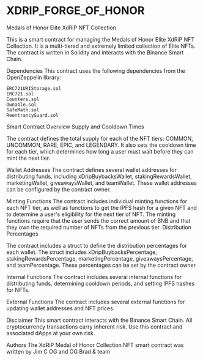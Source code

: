 # XDRIP_FORGE_OF_HONOR
Medals of Honor Elite XdRiP NFT Collection

This is a smart contract for managing the Medals of Honor Elite XdRiP NFT Collection. It is a multi-tiered and extremely limited collection of Elite NFTs. 
The contract is written in Solidity and interacts with the Binance Smart Chain.

Dependencies
This contract uses the following dependencies from the OpenZeppelin library:

    ERC721URIStorage.sol
    ERC721.sol
    Counters.sol
    Ownable.sol
    SafeMath.sol
    ReentrancyGuard.sol

Smart Contract Overview
Supply and Cooldown Times

The contract defines the total supply for each of the NFT tiers: COMMON, UNCOMMON, RARE, EPIC, and LEGENDARY. 
It also sets the cooldown time for each tier, which determines how long a user must wait before they can mint the next tier.

Wallet Addresses
The contract defines several wallet addresses for distributing funds, including xDripBuybacksWallet, stakingRewardsWallet, 
marketingWallet, giveawaysWallet, and teamWallet. These wallet addresses can be configured by the contract owner.

Minting Functions
The contract includes individual minting functions for each NFT tier, as well as functions to get the IPFS hash for a given NFT 
and to determine a user's eligibility for the next tier of NFT. The minting functions require that the user sends the correct 
amount of BNB and that they own the required number of NFTs from the previous tier.
Distribution Percentages

The contract includes a struct to define the distribution percentages for each wallet. The struct includes 
xDripBuybacksPercentage, stakingRewardsPercentage, marketingPercentage, giveawaysPercentage, and teamPercentage. 
These percentages can be set by the contract owner.

Internal Functions
The contract includes several internal functions for distributing funds, determining cooldown periods, and setting IPFS hashes for NFTs.

External Functions
The contract includes several external functions for updating wallet addresses and NFT prices.

Disclaimer
This smart contract interacts with the Binance Smart Chain. All cryptocurrency transactions carry inherent risk. 
Use this contract and associated dApps at your own risk.

Authors
The XdRiP Medal of Honor Collection NFT smart contract was written by Jim C OG and OG Brad & team
